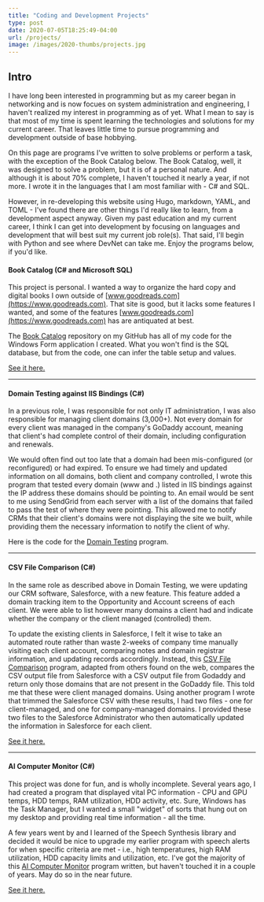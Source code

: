 ```yaml
---
title: "Coding and Development Projects"
type: post
date: 2020-07-05T18:25:49-04:00
url: /projects/
image: /images/2020-thumbs/projects.jpg
---
```

## Intro

I have long been interested in programming but as my career began in networking and is now focues on system administration and engineering, I haven't realized my interest in programming as of yet. What I mean to say is that most of my time is spent learning the technologies and solutions for my current career. That leaves little time to pursue programming and development outside of base hobbying.

On this page are programs I've written to solve problems or perform a task, with the exception of the Book Catalog below. The Book Catalog, well, it was designed to solve a problem, but it is of a personal nature. And although it is about 70% complete, I haven't touched it nearly a year, if not more. I wrote it in the languages that I am most familiar with - C# and SQL.

However, in re-developing this website using Hugo, markdown, YAML, and TOML - I've found there are other things I'd really like to learn, from a development aspect anyway. Given my past education and my current career, I think I can get into development by focusing on languages and development that will best suit my current job role(s). That said, I'll begin with Python and see where DevNet can take me. Enjoy the programs below, if you'd like.

#### Book Catalog (C# and Microsoft SQL)

This project is personal. I wanted a way to organize the hard copy and digital books I own outside of [www.goodreads.com](https://www.goodreads.com). That site is good, but it lacks some features I wanted, and some of the features [www.goodreads.com](https://www.goodreads.com) has are antiquated at best.

The [Book Catalog](https://github.com/BallisticTorch/Book-Catalog) repository on my GitHub has all of my code for the Windows Form application I created. What you won't find is the SQL database, but from the code, one can infer the table setup and values.

[See it here.](https://github.com/BallisticTorch/Book-Catalog)

* * *







#### Domain Testing against IIS Bindings (C#)







In a previous role, I was responsible for not only IT administration, I was also responsible for managing client domains (3,000+). Not every domain for every client was managed in the company's GoDaddy account, meaning that client's had complete control of their domain, including configuration and renewals.







We would often find out too late that a domain had been mis-configured (or reconfigured) or had expired. To ensure we had timely and updated information on all domains, both client and company controlled, I wrote this program that tested every domain (www and .) listed in IIS bindings against the IP address these domains should be pointing to. An email would be sent to me using SendGrid from each server with a list of the domains that failed to pass the test of where they were pointing. This allowed me to notify CRMs that their client's domains were not displaying the site we built, while providing them the necessary information to notify the client of why.







Here is the code for the [Domain Testing](https://github.com/BallisticTorch/DomainTesting) program.







* * *







#### CSV File Comparison (C#)







In the same role as described above in Domain Testing, we were updating our CRM software, Salesforce, with a new feature. This feature added a domain tracking item to the Opportunity and Account screens of each client. We were able to list however many domains a client had and indicate whether the company or the client managed (controlled) them.







To update the existing clients in Salesforce, I felt it wise to take an automated route rather than waste 2-weeks of company time manually visiting each client account, comparing notes and domain registrar information, and updating records accordingly. Instead, this [CSV File Comparison](https://github.com/BallisticTorch/CSV-File-Comparison) program, adapted from others found on the web, compares the CSV output file from Salesforce with a CSV output file from Godaddy and return only those domains that are not present in the GoDaddy file. This told me that these were client managed domains. Using another program I wrote that trimmed the Salesforce CSV with these results, I had two files - one for client-managed, and one for company-managed domains. I provided these two files to the Salesforce Administrator who then automatically updated the information in Salesforce for each client.







[See it here.](https://github.com/BallisticTorch/CSV-File-Comparison)







* * *







#### AI Computer Monitor (C#)







This project was done for fun, and is wholly incomplete. Several years ago, I had created a program that displayed vital PC information - CPU and GPU temps, HDD temps, RAM utilization, HDD activity, etc. Sure, Windows has the Task Manager, but I wanted a small "widget" of sorts that hung out on my desktop and providing real time information - all the time.







A few years went by and I learned of the Speech Synthesis library and decided it would be nice to upgrade my earlier program with speech alerts for when specific criteria are met - i.e., high temperatures, high RAM utilization, HDD capacity limits and utilization, etc. I've got the majority of this [AI Computer Monitor](https://github.com/BallisticTorch/AI-PC-Monitor) program written, but haven't touched it in a couple of years. May do so in the near future.







[See it here.](https://github.com/BallisticTorch/AI-PC-Monitor)

